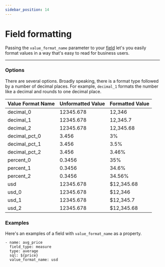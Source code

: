 ```yaml
---
sidebar_position: 14
---
```


# Field formatting

Passing the `value_format_name` parameter to your [field](9_field.md) let's you easily format values in a way that's easy to read for business users.

---

### Options

There are several options. Broadly speaking, there is a format type followed by a number of decimal places. For example, `decimal_1` formats the number like a decimal and rounds to one decimal place.

Value Format Name | Unformatted Value | Formatted Value
---|---|---
decimal_0 | 12345.678 | 12,346
decimal_1 | 12345.678 | 12,345.7
decimal_2 | 12345.678 | 12,345.68
decimal_pct_0 | 3.456 | 3%
decimal_pct_1 | 3.456 | 3.5%
decimal_pct_2 | 3.456 | 3.46%
percent_0 | 0.3456 | 35%
percent_1 | 0.3456 | 34.6%
percent_2 | 0.3456 | 34.56%
usd | 12345.678 | $12,345.68
usd_0 | 12345.678 | $12,346
usd_1 | 12345.678 | $12,345.7
usd_2 | 12345.678 | $12,345.68


### Examples

Here's an examples of a field with `value_format_name` as a property.

```
- name: avg_price
  field_type: measure
  type: average
  sql: ${price}
  value_format_name: usd 
```

